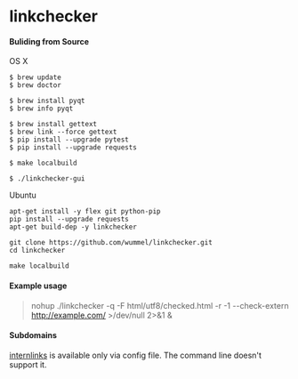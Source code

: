linkchecker
===========

#### Buliding from Source

OS X

```
$ brew update
$ brew doctor

$ brew install pyqt
$ brew info pyqt

$ brew install gettext
$ brew link --force gettext
$ pip install --upgrade pytest
$ pip install --upgrade requests

$ make localbuild

$ ./linkchecker-gui
```

Ubuntu

```
apt-get install -y flex git python-pip
pip install --upgrade requests
apt-get build-dep -y linkchecker

git clone https://github.com/wummel/linkchecker.git
cd linkchecker

make localbuild
```

#### Example usage

> nohup ./linkchecker -q -F html/utf8/checked.html -r -1 --check-extern http://example.com/ >/dev/null 2>&1 &

#### Subdomains

[internlinks](http://wummel.github.io/linkchecker/man5/linkcheckerrc.5.html) is available only via config file. The command line doesn't support it.
